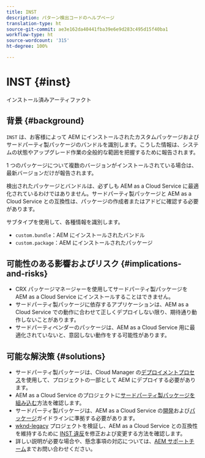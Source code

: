 ```yaml
---
title: INST
description: パターン検出コードのヘルプページ
translation-type: ht
source-git-commit: ae3e162da40441fba39e6e9d283c495d15f40ba1
workflow-type: ht
source-wordcount: '315'
ht-degree: 100%

---
```



# INST {#inst}

インストール済みアーティファクト

## 背景 {#background}

`INST` は、お客様によって AEM にインストールされたカスタムパッケージおよびサードパーティ製パッケージのバンドルを識別します。こうした情報は、システムの状態やアップグレード作業の全般的な範囲を把握するために報告されます。

1 つのパッケージについて複数のバージョンがインストールされている場合は、最新バージョンだけが報告されます。

検出されたパッケージとバンドルは、必ずしも AEM as a Cloud Service に最適化されているわけではありません。サードパーティ製パッケージと AEM as a Cloud Service との互換性は、パッケージの作成者またはアドビに確認する必要があります。

サブタイプを使用して、各種情報を識別します。

* `custom.bundle`：AEM にインストールされたバンドル
* `custom.package`：AEM にインストールされたパッケージ

## 可能性のある影響およびリスク {#implications-and-risks}

* CRX パッケージマネージャーを使用してサードパーティ製パッケージを AEM as a Cloud Service にインストールすることはできません。
* サードパーティ製パッケージに依存するアプリケーションは、AEM as a Cloud Service での動作に合わせて正しくデプロイしない限り、期待通り動作しないことがあります。
* サードパーティベンダーのパッケージは、AEM as a Cloud Service 用に最適化されていないと、意図しない動作をする可能性があります。

## 可能な解決策 {#solutions}

* サードパーティ製パッケージは、Cloud Manager の[デプロイメントプロセス](https://experienceleague.adobe.com/docs/experience-manager-cloud-service/implementing/using-cloud-manager/deploy-code.html?lang=ja#deployment-process)を使用して、プロジェクトの一部として AEM にデプロイする必要があります。
* AEM as a Cloud Service のプロジェクトに[サードパーティ製パッケージを組み込む](https://experienceleague.adobe.com/docs/experience-manager-cloud-service/implementing/developing/aem-project-content-package-structure.html?lang=ja#embedding-3rd-party-packages)方法を確認します。
* サードパーティ製パッケージは、AEM as a Cloud Service の[開発](https://experienceleague.adobe.com/docs/experience-manager-cloud-service/implementing/developing/development-guidelines.html?lang=ja)および[パッケージ](https://experienceleague.adobe.com/docs/experience-manager-cloud-service/implementing/developing/repository-structure-package.html?lang=ja)ガイドラインに準拠する必要があります。
* [wknd-legacy](https://github.com/adobe/aem-guides-wknd-legacy/tree/code/inst) プロジェクトを検証し、AEM as a Cloud Service との互換性を維持するために [INST 違反](https://github.com/adobe/aem-guides-wknd-legacy/compare/main...code/inst)を修正および変更する方法を確認します。
* 詳しい説明が必要な場合や、懸念事項の対応については、[AEM サポートチーム](https://helpx.adobe.com/jp/enterprise/using/support-for-experience-cloud.html)までお問い合わせください。
